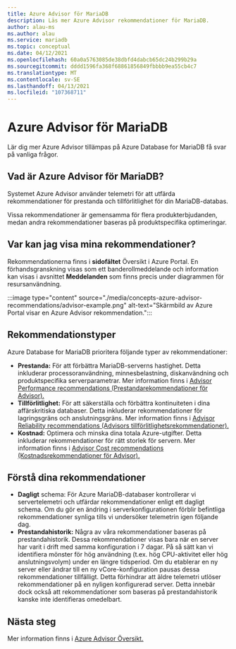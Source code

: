 ```yaml
---
title: Azure Advisor för MariaDB
description: Läs mer Azure Advisor rekommendationer för MariaDB.
author: alau-ms
ms.author: alau
ms.service: mariadb
ms.topic: conceptual
ms.date: 04/12/2021
ms.openlocfilehash: 60a0a5763085de38dbfd4dabcb65dc24b299b29a
ms.sourcegitcommit: dddd1596fa368f68861856849fbbbb9ea55cb4c7
ms.translationtype: MT
ms.contentlocale: sv-SE
ms.lasthandoff: 04/13/2021
ms.locfileid: "107368711"
---
```

# <a name="azure-advisor-for-mariadb"></a>Azure Advisor för MariaDB
Lär dig mer Azure Advisor tillämpas på Azure Database for MariaDB få svar på vanliga frågor.
## <a name="what-is-azure-advisor-for-mariadb"></a>Vad är Azure Advisor för MariaDB?
Systemet Azure Advisor använder telemetri för att utfärda rekommendationer för prestanda och tillförlitlighet för din MariaDB-databas. 

Vissa rekommendationer är gemensamma för flera produkterbjudanden, medan andra rekommendationer baseras på produktspecifika optimeringar.
## <a name="where-can-i-view-my-recommendations"></a>Var kan jag visa mina rekommendationer?
Rekommendationerna finns i **sidofältet** Översikt i Azure Portal. En förhandsgranskning visas som ett banderollmeddelande och information kan visas i avsnittet **Meddelanden** som finns precis under diagrammen för resursanvändning.

:::image type="content" source="./media/concepts-azure-advisor-recommendations/advisor-example.png" alt-text="Skärmbild av Azure Portal visar en Azure Advisor rekommendation.":::

## <a name="recommendation-types"></a>Rekommendationstyper
Azure Database for MariaDB prioritera följande typer av rekommendationer:
* **Prestanda:** För att förbättra MariaDB-serverns hastighet. Detta inkluderar processoranvändning, minnesbelastning, diskanvändning och produktspecifika serverparametrar. Mer information finns i [Advisor Performance recommendations (Prestandarekommendationer för Advisor).](../advisor/advisor-performance-recommendations.md)
* **Tillförlitlighet:** För att säkerställa och förbättra kontinuiteten i dina affärskritiska databaser. Detta inkluderar rekommendationer för lagringsgräns och anslutningsgräns. Mer information finns i [Advisor Reliability recommendations (Advisors tillförlitlighetsrekommendationer).](../advisor/advisor-high-availability-recommendations.md)
* **Kostnad:** Optimera och minska dina totala Azure-utgifter. Detta inkluderar rekommendationer för rätt storlek för servern. Mer information finns i [Advisor Cost recommendations (Kostnadsrekommendationer för Advisor).](../advisor/advisor-cost-recommendations.md)

## <a name="understanding-your-recommendations"></a>Förstå dina rekommendationer
* **Dagligt** schema: För Azure MariaDB-databaser kontrollerar vi servertelemetri och utfärdar rekommendationer enligt ett dagligt schema. Om du gör en ändring i serverkonfigurationen förblir befintliga rekommendationer synliga tills vi undersöker telemetrin igen följande dag. 
* **Prestandahistorik:** Några av våra rekommendationer baseras på prestandahistorik. Dessa rekommendationer visas bara när en server har varit i drift med samma konfiguration i 7 dagar. På så sätt kan vi identifiera mönster för hög användning (t.ex. hög CPU-aktivitet eller hög anslutningsvolym) under en längre tidsperiod. Om du etablerar en ny server eller ändrar till en ny vCore-konfiguration pausas dessa rekommendationer tillfälligt. Detta förhindrar att äldre telemetri utlöser rekommendationer på en nyligen konfigurerad server. Detta innebär dock också att rekommendationer som baseras på prestandahistorik kanske inte identifieras omedelbart.

## <a name="next-steps"></a>Nästa steg
Mer information finns i [Azure Advisor Översikt.](../advisor/advisor-overview.md)
